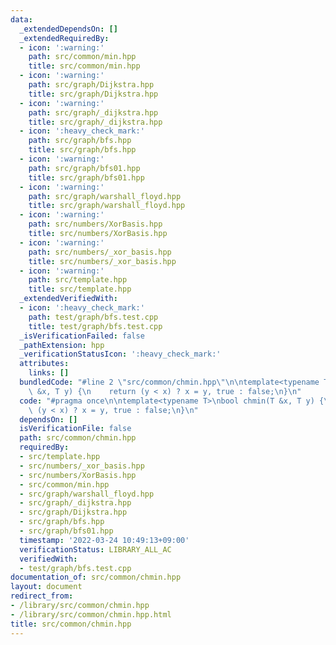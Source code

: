 ```yaml
---
data:
  _extendedDependsOn: []
  _extendedRequiredBy:
  - icon: ':warning:'
    path: src/common/min.hpp
    title: src/common/min.hpp
  - icon: ':warning:'
    path: src/graph/Dijkstra.hpp
    title: src/graph/Dijkstra.hpp
  - icon: ':warning:'
    path: src/graph/_dijkstra.hpp
    title: src/graph/_dijkstra.hpp
  - icon: ':heavy_check_mark:'
    path: src/graph/bfs.hpp
    title: src/graph/bfs.hpp
  - icon: ':warning:'
    path: src/graph/bfs01.hpp
    title: src/graph/bfs01.hpp
  - icon: ':warning:'
    path: src/graph/warshall_floyd.hpp
    title: src/graph/warshall_floyd.hpp
  - icon: ':warning:'
    path: src/numbers/XorBasis.hpp
    title: src/numbers/XorBasis.hpp
  - icon: ':warning:'
    path: src/numbers/_xor_basis.hpp
    title: src/numbers/_xor_basis.hpp
  - icon: ':warning:'
    path: src/template.hpp
    title: src/template.hpp
  _extendedVerifiedWith:
  - icon: ':heavy_check_mark:'
    path: test/graph/bfs.test.cpp
    title: test/graph/bfs.test.cpp
  _isVerificationFailed: false
  _pathExtension: hpp
  _verificationStatusIcon: ':heavy_check_mark:'
  attributes:
    links: []
  bundledCode: "#line 2 \"src/common/chmin.hpp\"\n\ntemplate<typename T>\nbool chmin(T\
    \ &x, T y) {\n    return (y < x) ? x = y, true : false;\n}\n"
  code: "#pragma once\n\ntemplate<typename T>\nbool chmin(T &x, T y) {\n    return\
    \ (y < x) ? x = y, true : false;\n}\n"
  dependsOn: []
  isVerificationFile: false
  path: src/common/chmin.hpp
  requiredBy:
  - src/template.hpp
  - src/numbers/_xor_basis.hpp
  - src/numbers/XorBasis.hpp
  - src/common/min.hpp
  - src/graph/warshall_floyd.hpp
  - src/graph/_dijkstra.hpp
  - src/graph/Dijkstra.hpp
  - src/graph/bfs.hpp
  - src/graph/bfs01.hpp
  timestamp: '2022-03-24 10:49:13+09:00'
  verificationStatus: LIBRARY_ALL_AC
  verifiedWith:
  - test/graph/bfs.test.cpp
documentation_of: src/common/chmin.hpp
layout: document
redirect_from:
- /library/src/common/chmin.hpp
- /library/src/common/chmin.hpp.html
title: src/common/chmin.hpp
---
```

